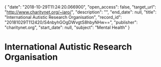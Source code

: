{
  "date": "2018-10-29T11:24:20.066900", 
  "open_access": false, 
  "target_url": "http://www.charitynet.org/~iaro/", 
  "description": "", 
  "end_date": null, 
  "title": "International Autistic Research Organisation", 
  "record_id": "20181029T112420/S4nbyhGOgDWvgtS8hbyNHw==", 
  "publisher": "charitynet.org", 
  "start_date": null, 
  "subject": "Mental Health"
}

# International Autistic Research Organisation

